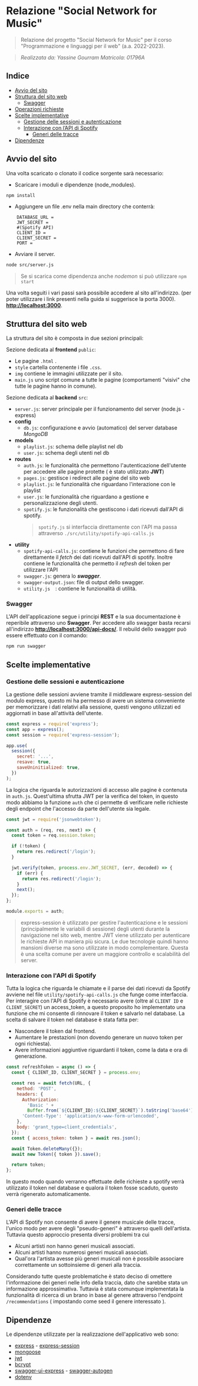 # Relazione "Social Network for Music"
> Relazione del progetto "Social Network for Music" per il corso "Programmazione e linguaggi per il web" (a.a. 2022-2023).

> *Realizzata da: Yassine Gourram
> Matricola: 01796A*
## Indice
+ [Avvio del sito](#avvio-del-sito)
+ [Struttura del sito web](#struttura-del-sito-web)
    + [Swagger](#swagger)
+ [Operazioni richieste](#operazioni-richieste)
+ [Scelte implementative](#scelte-implementative)
    + [Gestione delle sessioni e autenticazione](#gestione-delle-sessioni-e-autenticazione)
    + [Interazione con l’API di Spotify](#interazione-con-l'api-di-spotify)
        + [Generi delle tracce](#generi-delle-tracce)
+ [Dipendenze](#dipendenze)
## Avvio del sito
Una volta scaricato o clonato il codice sorgente sarà necessario: 
* Scaricare i moduli e dipendenze (node_modules).
```bash
npm install
```
* Aggiungere un file .env nella main directory che conterrà:
```env
    DATABASE_URL =  
    JWT_SECRET =
    #(Spotify API)
    CLIENT_ID = 
    CLIENT_SECRET =
    PORT =
```
* Avviare il server. 
```bash
node src/server.js
```
> Se si scarica come dipendenza anche *nodemon* si può utilizzare ```npm start```

Una volta seguiti i vari passi sarà possibile accedere al sito all'indirizzo. (per poter utilizzare i link presenti nella guida si suggerisce la porta 3000).
**[http://localhost:3000](http://localhost:3000/)**.
## Struttura del sito web
La struttura del sito è composta in due sezioni principali:

Sezione dedicata al **frontend** ```public```: 
* Le pagine ```.html``` .
* ```style``` cartella contenente i file ```.css```.
* ```img``` contiene le immagini utilizzate per il sito.
* ```main.js``` uno script comune a tutte le pagine (comportamenti "visivi" che tutte le pagine hanno in comune).

Sezione dedicata al **backend** ```src```:
+ ```server.js```: server principale per il funzionamento del server (node.js - express)
+ **config**
    + ```db.js```: configurazione e avvio (automatico) del server database *MongoDB*
+ **models**
    + ```playlist.js```: schema delle playlist nel db
    + ```user.js```: schema degli utenti nel db
+ **routes**
    + ```auth.js```: le funzionalità che permettono l'autenticazione dell'utente per accedere alle pagine protette ( è stato utilizzato **JWT**)
    + ```pages.js```: gestisce i redirect alle pagine del sito web
    + ```playlist.js```: le funzionalità che riguardano l'interazione con le playlist
    + ```user.js```: le funzionalità che riguardano a gestione e personalizzazione degli utenti.
    + ```spotify.js```: le funzionalità che gestiscono i dati ricevuti dall'API di spotify.
        > ```spotify.js``` si interfaccia direttamente con l'API ma passa attraverso ```./src/utility/spotify-api-calls.js``` 
+ **utility**
    + ```spotify-api-calls.js```: contiene le funzioni che permettono di fare direttamente il *fetch* dei dati ricevuti dall'API di spotify. Inoltre contiene le funzionalità che permetto il *refresh* del token per utilizzare l'API
    + ```swagger.js```: genera lo ***swagger***. 
    + ```swagger-output.json```: file di output dello swagger. 
    + ```utility.js  ```: contiene le funzionalità di utilità.
### Swagger 
L'API dell'applicazione segue i principi **REST** e la sua documentazione è reperibile attraverso uno **Swagger**.
Per accedere allo swagger basta recarsi all'indirizzo **[http://localhost:3000/api-docs/](http://localhost:3000/api-docs/)**.
Il rebuild dello swagger può essere effettuato con il comando: 
```bash
npm run swagger
```
## Scelte implementative
### Gestione delle sessioni e autenticazione
La gestione delle sessioni avviene tramite il middleware express-session del modulo express, questo mi ha permesso di avere un sistema conveniente per memorizzare i dati relativi alla sessione, questi vengono utilizzati ed aggiornati in base all'attività dell'utente.
```javascript
const express = require('express');
const app = express();
const session = require('express-session');

app.use(
  session({
    secret: '...',
    resave: true,
    saveUninitialized: true,
  })
);
```
La logica che riguarda le autorizzazioni di accesso alle pagine è contenuta in ```auth.js```. Quest'ultima sfrutta JWT per la verifica del token, in questo modo abbiamo la funzione ```auth``` che ci permette di verificare nelle richieste degli endpoint che l'accesso da parte dell'utente sia legale.

```javascript
const jwt = require('jsonwebtoken');

const auth = (req, res, next) => {
  const token = req.session.token;

  if (!token) {
    return res.redirect('/login');
  }

  jwt.verify(token, process.env.JWT_SECRET, (err, decoded) => {
    if (err) {
      return res.redirect('/login');
    }
    next();
  });
};

module.exports = auth;
```
> express-session è utilizzato per gestire l'autenticazione e le sessioni (principalmente le variabili di sessione) degli utenti durante la navigazione nel sito web, mentre JWT viene utilizzato per autenticare le richieste API in maniera più sicura. Le due tecnologie quindi hanno mansioni diverse ma sono utilizzate in modo complementare. Questa è una scelta comune per avere un maggiore controllo e scalabilità del server.
### Interazione con l'API di Spotify
Tutta la logica che riguarda le chiamate e il parse dei dati ricevuti da Spotify avviene nel file ```utility/spotify-api-calls.js``` che funge come interfaccia.
Per interagire con l'API di Spotify è necessario avere (oltre al ```CLIENT ID``` e ```CLIENT_SECRET```) un access_token, a questo proposito ho implementato una funzione che mi consente di rinnovare il token e salvarlo nel database.
La scelta di salvare il token nel database è stata fatta per:
+ Nascondere il token dal frontend.
+ Aumentare le prestazioni (non dovendo generare un nuovo token per ogni richiesta).
+ Avere informazioni aggiuntive riguardanti il token, come la data e ora di generazione.
```javascript
const refreshToken = async () => {
  const { CLIENT_ID, CLIENT_SECRET } = process.env;

  const res = await fetch(URL, {
    method: 'POST',
    headers: {
      Authorization:
        'Basic ' +
        Buffer.from(`${CLIENT_ID}:${CLIENT_SECRET}`).toString('base64'),
      'Content-Type': 'application/x-www-form-urlencoded',
    },
    body: 'grant_type=client_credentials',
  });
  const { access_token: token } = await res.json();

  await Token.deleteMany({});
  await new Token({ token }).save();

  return token;
};
```
In questo modo quando verranno effettuate delle richieste a spotify verrà utilizzato il token nel database e qualora il token fosse scaduto, questo verrà rigenerato automaticamente.
### Generi delle tracce
L'API di Spotify non consente di avere il genere musicale delle tracce, l'unico modo per avere degli "pseudo-generi" è attraverso quelli dell'artista. Tuttavia questo approccio presenta diversi problemi tra cui
+ Alcuni artisti non hanno generi musicali associati.
+ Alcuni artisti hanno numerosi generi musicali associati.
+ Qual'ora l'artista avesse più generi musicali non è possibile associare correttamente un sottoinsieme di generi alla traccia.

Considerando tutte queste problematiche è stato deciso di omettere l'informazione dei generi nelle info della traccia, dato che sarebbe stata un informazione approssimativa.
Tuttavia è stata comunque implementata la funzionalità di ricerca di un brano in base al genere attraverso l'endpoint ```/recommendations``` ( impostando come seed il genere interessato ).

## Dipendenze
Le dipendenze utilizzate per la realizzazione dell'applicativo web sono:
+ [express](https://www.npmjs.com/package/express) - [express-session](https://www.npmjs.com/package/express-session) 
+ [mongoose](https://www.npmjs.com/package/mongoose) 
+ [jwt](https://www.npmjs.com/package/jsonwebtoken) 
+ [bcrypt](https://www.npmjs.com/package/bcrypt) 
+ [swagger-ui-express](https://www.npmjs.com/package/swagger-ui-express) - [swagger-autogen](https://www.npmjs.com/package/swagger-autogen)
+ [dotenv](https://www.npmjs.com/package/dotenv)






